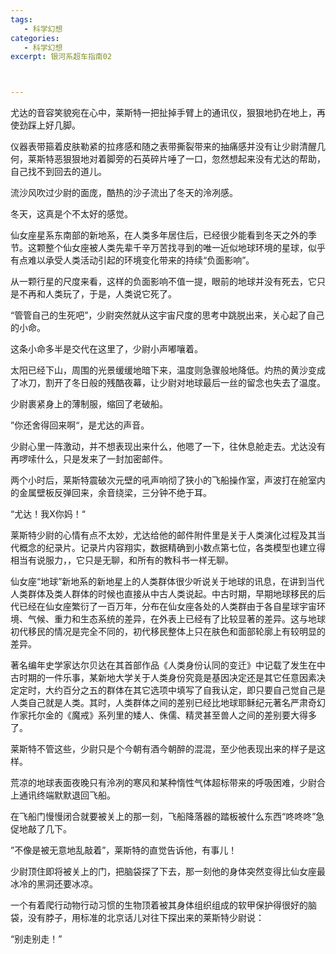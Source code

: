 ```yaml
---
tags:
   - 科学幻想
categories:
   - 科学幻想
excerpt: 银河系超车指南02



---
```








尤达的音容笑貌宛在心中，莱斯特一把扯掉手臂上的通讯仪，狠狠地扔在地上，再使劲踩上好几脚。



仪器表带箍着皮肤勒紧的拉疼感和随之表带撕裂带来的抽痛感并没有让少尉清醒几何，莱斯特恶狠狠地对着脚旁的石英碎片唾了一口，忽然想起来没有尤达的帮助，自己找不到回去的道儿。



流沙风吹过少尉的面庞，酷热的沙子流出了冬天的泠冽感。



冬天，这真是个不太好的感觉。



仙女座星系东南部的新地系，在人类多年居住后，已经很少能看到冬天之外的季节。这颗整个仙女座被人类先辈千辛万苦找寻到的唯一近似地球环境的星球，似乎有点难以承受人类活动引起的环境变化带来的持续“负面影响”。



从一颗行星的尺度来看，这样的负面影响不值一提，眼前的地球并没有死去，它只是不再和人类玩了，于是，人类说它死了。



“管管自己的生死吧”，少尉突然就从这宇宙尺度的思考中跳脱出来，关心起了自己的小命。



这条小命多半是交代在这里了，少尉小声嘟嚷着。



太阳已经下山，周围的光景缓缓地暗下来，温度则急骤般地降低。灼热的黄沙变成了冰刀，割开了冬日般的残酷夜幕，让少尉对地球最后一丝的留念也失去了温度。



少尉裹紧身上的薄制服，缩回了老破船。



”你还舍得回来啊“，是尤达的声音。



少尉心里一阵激动，并不想表现出来什么，他嗯了一下，往休息舱走去。尤达没有再啰嗦什么，只是发来了一封加密邮件。



两个小时后，莱斯特震破次元壁的吼声响彻了狭小的飞船操作室，声波打在舱室内的金属壁板反弹回来，余音绕梁，三分钟不绝于耳。



“尤达！我X你妈！“ 



莱斯特少尉的心情有点不太妙，尤达给他的邮件附件里是关于人类演化过程及其当代概念的纪录片。记录片内容翔实，数据精确到小数点第七位，各类模型也建立得相当有说服力，，它只是无聊，和所有的教科书一样无聊。



仙女座“地球”新地系的新地星上的人类群体很少听说关于地球的讯息，在讲到当代人类群体及类人群体的时候也直接从中古人类说起。中古时期，早期地球移民的后代已经在仙女座繁衍了一百万年，分布在仙女座各处的人类群由于各自星球宇宙环境、气候、重力和生态系统的差异，在外表上已经有了比较显著的差异。这与地球初代移民的情况是完全不同的，初代移民整体上只在肤色和面部轮廓上有较明显的差异。



著名编年史学家达尔贝达在其首部作品《人类身份认同的变迁》中记载了发生在中古时期的一件乐事，某新地大学关于人类身份究竟是基因决定还是其它任意因素决定定时，大约百分之五的群体在其它选项中填写了自我认定，即只要自己觉自己是人类自己就是人类。其时，人类群体之间的差别已经比地球耶稣纪元著名严肃奇幻作家托尔金的《魔戒》系列里的矮人、侏儒、精灵甚至兽人之间的差别要大得多了。



莱斯特不管这些，少尉只是个今朝有酒今朝醉的混混，至少他表现出来的样子是这样。



荒凉的地球表面夜晚只有泠冽的寒风和某种惰性气体超标带来的呼吸困难，少尉合上通讯终端默默退回飞船。



在飞船门慢慢闭合就要被关上的那一刻，飞船降落器的踏板被什么东西“咚咚咚”急促地敲了几下。



”不像是被无意地乱敲着”，莱斯特的直觉告诉他，有事儿！



少尉顶住即将被关上的门，把脑袋探了下去，那一刻他的身体突然变得比仙女座最冰冷的黑洞还要冰凉。



一个有着爬行动物行动习惯的生物顶着被其身体组织组成的软甲保护得很好的脑袋，没有脖子，用标准的北京话儿对往下探出来的莱斯特少尉说：



“别走别走！”



​    

​    

​    



